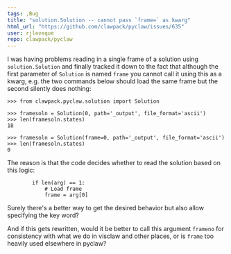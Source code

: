```yaml
---
tags: ,Bug
title: "solution.Solution -- cannot pass `frame=` as kwarg"
html_url: "https://github.com/clawpack/pyclaw/issues/635"
user: rjleveque
repo: clawpack/pyclaw
---
```


I was having problems reading in a single frame of a solution using `solution.Solution` and finally tracked it down to the fact that although the first parameter of `Solution` is named `frame` you cannot call it using this as a kwarg, e.g. the two commands below should load the same frame but the second silently does nothing:

```
>>> from clawpack.pyclaw.solution import Solution

>>> framesoln = Solution(0, path='_output', file_format='ascii')
>>> len(framesoln.states)
18

>>> framesoln = Solution(frame=0, path='_output', file_format='ascii')
>>> len(framesoln.states)
0
```

The reason is that the code decides whether to read the solution based on this logic:
```
        if len(arg) == 1:
            # Load frame
            frame = arg[0]
```
Surely there's a better way to get the desired behavior but also allow specifying the key word?

And if this gets rewritten, would it be better to call this argument `frameno` for consistency with what we do in visclaw and other places, or is `frame` too heavily used elsewhere in pyclaw?
